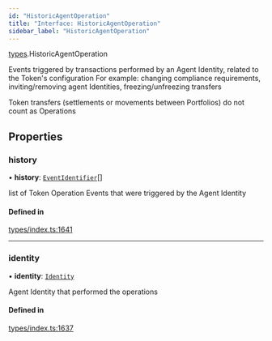 ```yaml
---
id: "HistoricAgentOperation"
title: "Interface: HistoricAgentOperation"
sidebar_label: "HistoricAgentOperation"
---
```


[types](../../../modules/Types/Types.md).HistoricAgentOperation

Events triggered by transactions performed by an Agent Identity, related to the Token's configuration
  For example: changing compliance requirements, inviting/removing agent Identities, freezing/unfreezing transfers

Token transfers (settlements or movements between Portfolios) do not count as Operations

## Properties

### history

• **history**: [`EventIdentifier`](../EventIdentifier/EventIdentifier.md)[]

list of Token Operation Events that were triggered by the Agent Identity

#### Defined in

[types/index.ts:1641](https://github.com/PolymeshAssociation/polymesh-sdk/blob/720afb69c/src/types/index.ts#L1641)

___

### identity

• **identity**: [`Identity`](../../../classes/API/Entities/Identity/Identity.md)

Agent Identity that performed the operations

#### Defined in

[types/index.ts:1637](https://github.com/PolymeshAssociation/polymesh-sdk/blob/720afb69c/src/types/index.ts#L1637)
